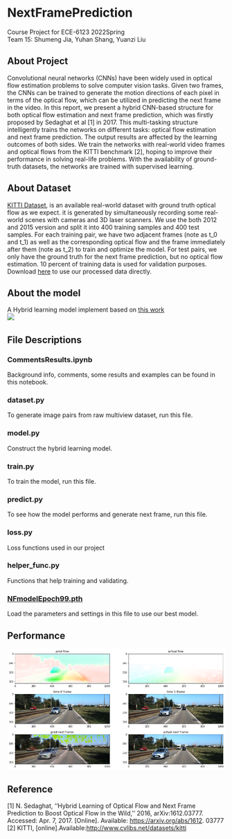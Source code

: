 # NextFramePrediction
Course Project for ECE-6123 2022Spring \
Team 15: Shumeng Jia, Yuhan Shang, Yuanzi Liu

## About Project
Convolutional neural networks (CNNs) have been widely used in optical flow estimation problems to solve computer vision tasks. Given two frames, the CNNs can be trained to generate the motion directions of each pixel in terms of the optical flow, which can be utilized in predicting the next frame in the video. In this report, we present a hybrid CNN-based structure for both optical flow estimation and next frame prediction, which was firstly proposed by Sedaghat et al [1] in 2017. This multi-tasking structure intelligently trains the networks on different tasks: optical flow estimation and next frame prediction. The output results are affected by the learning outcomes of both sides. We train the networks with real-world video frames and optical flows from the KITTI benchmark [2], hoping to improve their performance in solving real-life problems. With the availability of ground-truth datasets, the networks are trained with supervised learning.


## About Dataset
[KITTI Dataset](http://www.cvlibs.net/datasets/kitti/index.php), is an available real-world dataset with ground truth optical flow as we expect. it is generated by simultaneously recording some real-world scenes with cameras and 3D laser scanners. We use the both 2012 and 2015 version and split it into 400 training samples and 400 test samples. For each training pair, we have two adjacent frames (note as t_0 and t_1) as well as the corresponding optical flow and the frame immediately after them (note as t_2) to train and optimize the model. For test pairs, we only have the ground truth for the next frame prediction, but no optical flow estimation. 10 percent of training data is used for validation purposes. Download [here](https://drive.google.com/file/d/1tb9ZSjtqLsG8755XWuwGVXdvakrwtJAe/view?usp=sharing) to use our processed data directly.

## About the model
A Hybrid learning model implement based on [this work](https://arxiv.org/abs/1612.03777)
\
<img src="https://www.researchgate.net/profile/Nima-Sedaghat/publication/316714926/figure/fig2/AS:491193416065024@1494121044234/We-improve-CNN-based-optical-flow-estimation-in-real-videos-by-adding-the-extra.png" width="800"  />

## File Descriptions
### CommentsResults.ipynb
Background info, comments, some results and examples can be found in this notebook.
### dataset.py
To generate image pairs from raw multiview dataset, run this file.
### model.py
Construct the hybrid learning model.
### train.py
To train the model, run this file.
### predict.py
To see how the model performs and generate next frame, run this file.
### loss.py
Loss functions used in our project
### helper_func.py
Functions that help training and validating.
### [NFmodelEpoch99.pth](https://drive.google.com/file/d/1R7nAQpwnGOoRdwNS9is0IVDL1lUNNljQ/view?usp=sharing)
Load the parameters and settings in this file to use our best model.

## Performance
<img src="https://raw.githubusercontent.com/ShumengJ/NextFramePrediction/main/result_a3.png" width="800"  />

## Reference
[1] N. Sedaghat, ‘‘Hybrid Learning of Optical Flow and Next Frame Prediction to Boost Optical Flow in the Wild,’’ 2016, arXiv:1612.03777. Accessed: Apr. 7, 2017. [Online]. Available: https://arxiv.org/abs/1612. 03777 \
[2] KITTI, [online].Available:http://www.cvlibs.net/datasets/kitti

